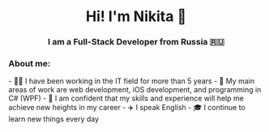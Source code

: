 <div id="header" align="center">
    <h1>Hi! I'm Nikita 👋</h1>
    <h3>I am a Full-Stack Developer from Russia 🇷🇺</h3>
</div>
<h3>About me:</h3>
- 🧑‍💻 I have been working in the IT field for more than 5 years
- 👀 My main areas of work are web development, iOS development, and programming in C# (WPF)
- 🌿 I am confident that my skills and experience will help me achieve new heights in my career
- ✈️ I speak English
- 🎓 I continue to learn new things every day
